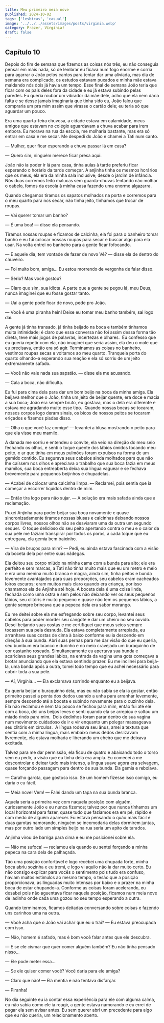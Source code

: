 ```yaml
---
title: Meu primeiro meia nove
published: 2024-10-02
tags: ['lesbicas', 'casual']
image: '../../../assets/images/posts/virginia.webp'
category: Prazer, Vírginia!
draft: false
---
```


## Capítulo 10

Depois do fim de semana que fizemos as coisas nós três, eu não conseguia pensar em mais nada, só de lembrar eu ficava num fogo enorme e corria para agarrar o João pelos cantos para tentar dar uma aliviada, mas dia de semana era complicado, os estudos estavam puxados e minha mãe estava maldando nós dois já havia um tempo. Esse final de semana João teria que ficar com os pais deles fora da cidade e eu já estava subindo pelas paredes. Eu queria roubar um vibrador da mãe dele, acho que ela nem daria falta e se desse jamais imaginaria que tinha sido eu, João falou que compraria um pra mim assim que virasse o cartão dele; eu teria só que aguardar um pouco.

Era uma quarta-feira chuvosa, a cidade estava em calamidade, meus amigos que estavam no colégio aguardavam a chuva acabar para irem embora. Eu morava na rua da escola, me molharia bastante, mas era só entrar em casa e me secar. Me despedi do João e chamei a Tati num canto.

— Mulher, quer ficar esperando a chuva passar lá em casa?

— Quero sim, ninguém merece ficar presa aqui.

João não ia poder ir lá para casa, tinha aulas à tarde preferiu ficar esperando o horário da tarde começar. A anjinha tinha os mesmos horários que os meus, ela era da minha sala inclusive; desde o jardim de infância. Nós duas corremos feito malucas sem guarda-chuvas tentando não molhar o cabelo, fomos da escola à minha casa fazendo uma enorme algazarra.

Quando chegamos tiramos os sapatos molhados na porta e corremos para o meu quarto para nos secar, não tinha jeito, tínhamos que trocar de roupas.

— Vai querer tomar um banho?

— É uma boa! — disse ela pensando.

Tiramos nossas roupas e ficamos de calcinha, ela foi para o banheiro tomar banho e eu fui colocar nossas roupas para secar e buscar algo para ela usar. Na volta entrei no banheiro para a gente ficar fofocando.

— E aquele dia, tem vontade de fazer de novo Vê? — disse ela de dentro do chuveiro.

— Foi muito bom, amiga... Eu estou morrendo de vergonha de falar disso.

— Sério? Mas você gostou?

— Claro que sim, sua idiota. A parte que a gente se pegou lá, meu Deus, nunca imaginei que eu fosse gostar tanto.

— Uai a gente pode ficar de novo, pede pro João.

— Você é uma piranha hein! Deixe eu tomar meu banho também, sai logo daí.

A gente já tinha transado, já tinha beijado na boca e também tínhamos muita intimidade; é claro que essa conversa não foi assim dessa forma tão direta, teve mais jogos de palavras, incertezas e olhares.  Eu confesso que eu queria repetir com ela, não imaginei que seria assim, ela deu o mole que eu precisava, então era só agir. Terminamos as coisas no banheiro, vestimos roupas secas e voltamos ao meu quarto. Tranqueia porta do quarto olhando-a esperando sua reação e ela só sorriu de um jeito extremamente safado.

— Você não vale nada sua sapatão. — disse ela me acusando.

— Cala a boca, não dificulta.

Eu fui para cima dela para dar um bom beijo na boca da minha amiga. Ela beijava melhor que o João, tinha um jeito de beijar quente, era doce e macia a sua boca; João era sempre bruto, eu gostava, mas o dela era diferente e estava me agradando muito esse tipo.  Quando nossas bocas se tocaram, nossos corpos logo deram sinais, os bicos de nossos peitos se tocaram eriçados e fizemos piadas disso.

— Olha o que você faz comigo! — levantei a blusa mostrando o peito para que ela visse meu mamilo.

A danada me sorriu e entendeu o convite, ela veio na direção do meu seio fechando os olhos, e senti o toque quente dos lábios úmidos tocando meu peito, o ar que tinha em meus pulmões foram expulsos na forma de um gemido contido. Eu segurava seus cabelos ainda molhados para que não lhe caíssem nos olhos e apreciava o trabalho que sua boca fazia em meus mamilos, sua boca entreaberta deixa sua língua vaguear e se fechava brevemente para pequenos beijinhos e chupadelas.

— Acabei de colocar uma calcinha limpa. — Reclamei, pois sentia que ia começar a escorrer líquidos dentro de mim.

— Então tira logo para não sujar. — A solução era mais safada ainda que a reclamação.

Puxei Anjinha para poder beijar sua boca novamente e quase sincronizadamente tiramos nossas blusas e calcinhas deixando nossos corpos livres, nossos olhos não se desviaram uma da outra um segundo sequer.  O toque delicioso do seu peito apertando contra o meu e o calor da sua pele me faziam transpirar por todos os poros, a cada toque que eu entregava, ela gemia bem baixinho.

— Vira de bruços para mim? — Pedi, eu ainda estava fascinada com a visão da boceta dela por entre suas nádegas.

Ela deitou seu corpo miúdo na minha cama com a bunda para alto; ele era perfeito e sem marcas, a Tati não tinha muito mais que eu um metro e meio e era uma menina muito branca e magra, ainda sim, tinha peitos e bunda levemente avantajados para suas proporções, seu cabelos eram cacheados loiros escuros; eram muitos mais claro quando era criança, por isso chamamos ela de Anjinha até hoje. A boceta dela é uma coisa linda, fechada como uma ostra e sem pelos não deixando ver os seus pequenos lábios, seu clitóris é muito pequeno e quase não tem os pequenos lábios, a gente sempre brincava que a pepeca dela era sabor morango.

Eu me deitei sobre ela me esfregando sobre seu corpo, levantei seus cabelos para poder morder seu cangote e dar um cheiro no seu ouvido. Desci beijando suas costas e me certifiquei que meus seios sempre tocassem sua pela desnuda. Ela estava completamente arrepiada, eu arranhava suas costas de cima à baixo conforme eu ia descendo em direção à sua bunda. Abri suas pernas para me dar visão do que eu queria, seu bumbum era branco e durinho e no meio cravejado um buraquinho de cor castanho roseado. Simultaneamente eu apertava sua bunda e acariciava seus grandes lábios, na entrada da vagina uma gota começava a brotar anunciando que ela estava sentindo prazer. Eu me inclinei para beijá-la, uma banda após a outra, tomei todo tempo que eu achei necessário para cobrir toda a sua pele.

— Aí, Virgínia... — Ela exclamava sorrindo enquanto eu a beijava.

Eu queria beijar o buraquinho dela, mas eu não sabia se ela ia gostar, então primeiro passei a ponta dos dedos usando a unha para arranhar levemente, sempre descendo até a boceta e subindo novamente para o cuzinho dela. Ela não reclamou e nem tão pouco se fechou para mim, então fui até ele com a boca, dei uns beijos leves e senti quando ela se arrepiou e soltou um miado rindo para mim.  Dois dedinhos foram parar dentro de sua vagina num movimento cuidadoso de ir e vir enquanto um polegar massageava seu clitóris em círculos.  A língua rodeava seu ânus, amei a textura que sentia com a minha língua, mais embaixo meus dedos deslizavam livremente, ela estava molhada e liberando um cheiro que me deixava excitada.

Talvez para me dar permissão, ela ficou de quatro e abaixando todo o torso sem eu pedir, a visão que eu tinha dela era ampla. Eu comecei a me descontrolar e deixar tudo mais intenso, a língua suave agora era selvagem, quase forçando passagem para dentro de sua bunda. Ela gemia e rebolava.

— Caralho garota, que gostoso isso. Se um homem fizesse isso comigo, eu daria o cu fácil.

— Meia nove! Vem! — Falei dando um tapa na sua bunda branca.

Aquela seria a primeira vez com naquela posição com alguém, curiosamente João e eu nunca fizemos; talvez por que nunca tínhamos um local horizontal para fazer, quase tudo que fazíamos era em pé, rápido e com medo de alguém aparecer. Eu estava pensando o quão mais fácil é duas garotas namorando, ninguém se incomodaria delas dormirem juntas, mas por outro lado um simples beijo na rua seria um apito de tarados.

Anjinha virou de barriga para cima e eu me posicionei sobre ela.

— Não me sufoca! — reclamou ela quando eu sentei forçando a minha pepeca na cara dela de palhaçada.

Tão uma posição confortável e logo recebei uma chupada forte, minha boca abriu sozinha e eu tremi, e logo vi aquilo não ia dar muito certo. Eu não consigo explicar para vocês o sentimento pois tudo era confuso, haviam muitos estímulos ao mesmo tempo, o tesão que a posição proporcionava, as linguadas muito intensas por baixo e o prazer na minha boca de estar chupando-a. Conforme as coisas foram acelerando, eu desabei pois não aguentava ficar naquela posição, ficamos num meia nove de ladinho onde cada uma gozou no seu tempo esperando a outra.

Quando terminamos, ficamos deitadas conversando sobre coisas e fazendo uns carinhos uma na outra.

— Você acha que o João vai achar que eu o traí? — Eu estava preocupada com isso.

— Não, homem é safado, mas é bom você falar antes que ele descubra.

— E se ele cismar que quer comer alguém também? Eu não tinha pensado nisso...

— Ele pode meter essa...

— Se ele quiser comer você? Você daria para ele amiga?

— Claro que não! — Ela mentia e não tentava disfarçar.

— Piranha!

No dia seguinte eu ia contar essa experiência para ele com alguma calma, eu não sabia como ele ia reagir, a gente estava namorando e eu errei de pegar ela sem avisar antes. Eu sem querer abri um precedente para algo que eu não queria, um relacionamento aberto.
